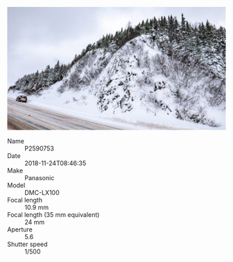 [![P2590753](/photos/hd/P2590753.jpg)](/photos/full/P2590753.jpg?raw=true)

<dl>
  <dt>Name</dt>
  <dd>P2590753</dd>
  <dt>Date</dt>
  <dd>2018-11-24T08:46:35</dd>
  <dt>Make</dt>
  <dd>Panasonic</dd>
  <dt>Model</dt>
  <dd>DMC-LX100</dd>
  <dt>Focal length</dt>
  <dd>10.9 mm</dd>
  <dt>Focal length (35 mm equivalent)</dt>
  <dd>24 mm</dd>
  <dt>Aperture</dt>
  <dd>5.6</dd>
  <dt>Shutter speed</dt>
  <dd>1/500</dd>
</dl>
